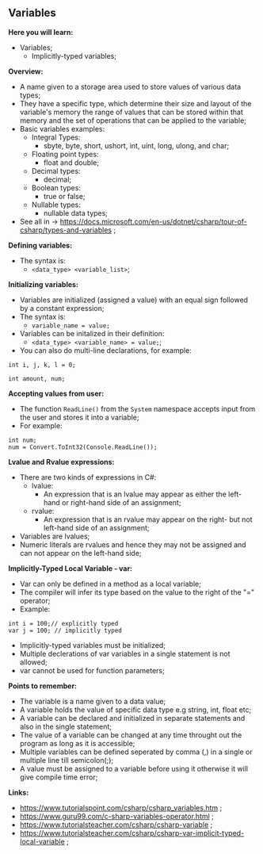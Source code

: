 ## Variables

**Here you will learn:**

- Variables;
  - Implicitly-typed variables;

**Overview:**

- A name given to a storage area used to store values of various data types;
- They have a specific type, which determine their size and layout of the variable's memory the range of values that can be stored within that memory and the set of operations that can be applied to the variable;
- Basic variables examples:
  - Integral Types:
    - sbyte, byte, short, ushort, int, uint, long, ulong, and char;
  - Floating point types:
    - float and double;
  - Decimal types:
    - decimal;
  - Boolean types:
    - true or false;
  - Nullable types:
    - nullable data types;
- See all in -> https://docs.microsoft.com/en-us/dotnet/csharp/tour-of-csharp/types-and-variables ;

**Defining variables:**

- The syntax is:
  - `<data_type> <variable_list>`;

**Initializing variables:**

- Variables are initialized (assigned a value) with an equal sign followed by a constant expression;
- The syntax is:
  - `variable_name = value;`
- Variables can be initalized in their definition:
  - `<data_type> <variable_name> = value;`;
- You can also do multi-line declarations, for example:

```
int i, j, k, l = 0;

int amount, num;
```

**Accepting values from user:**

- The function `ReadLine()` from the `System` namespace accepts input from the user and stores it into a variable;
- For example:

```
int num;
num = Convert.ToInt32(Console.ReadLine());
```

**Lvalue and Rvalue expressions:**

- There are two kinds of expressions in C#:
  - lvalue:
    - An expression that is an lvalue may appear as either the left-hand or right-hand side of an assignment;
  - rvalue:
    - An expression that is an rvalue may appear on the right- but not left-hand side of an assignment;
- Variables are lvalues;
- Numeric literals are rvalues and hence they may not be assigned and can not appear on the left-hand side;

**Implicitly-Typed Local Variable - var:**

- Var can only be defined in a method as a local variable;
- The compiler will infer its type based on the value to the right of the "=" operator;
- Example:

```
int i = 100;// explicitly typed
var j = 100; // implicitly typed
```

- Implicitly-typed variables must be initialized;
- Multiple declerations of var variables in a single statement is not allowed;
- var cannot be used for function parameters;

**Points to remember:**

- The variable is a name given to a data value;
- A variable holds the value of specific data type e.g string, int, float etc;
- A variable can be declared and initialized in separate statements and also in the single statement;
- The value of a variable can be changed at any time throught out the program as long as it is accessible;
- Multiple variables can be defined seperated by comma (,) in a single or multiple line till semicolon(;);
- A value must be assigned to a variable before using it otherwise it will give compile time error;

**Links:**

- https://www.tutorialspoint.com/csharp/csharp_variables.htm ;
- https://www.guru99.com/c-sharp-variables-operator.html ;
- https://www.tutorialsteacher.com/csharp/csharp-variable ;
- https://www.tutorialsteacher.com/csharp/csharp-var-implicit-typed-local-variable ;
